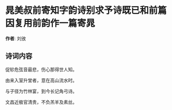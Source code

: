 # 晁美叔前寄知字韵诗别求予诗既已和前篇因复用前韵作一篇寄晁

**作者**: 刘攽

## 诗词内容

促轸危弦音最悲，伤心那得世人知。

由来入室升堂者，意在高山流水时。

与子径为竹林宴，到今长记角弓诗。

文昌近极官清贵，不负羔羊及素丝。

